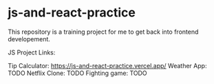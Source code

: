# js-and-react-practice
This repository is a training project for me to get back into frontend developement.

JS Project Links:

Tip Calculator: https://js-and-react-practice.vercel.app/
Weather App: TODO
Netflix Clone: TODO
Fighting game: TODO
